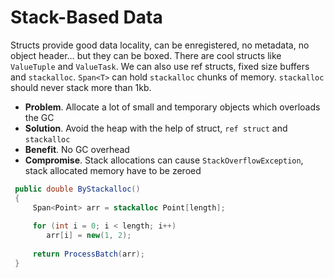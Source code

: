 # Stack-Based Data

Structs provide good data locality, can be enregistered, no metadata, no object header… but they can be boxed. There are cool structs like `ValueTuple` and `ValueTask`. We can also use ref structs, fixed size buffers and `stackalloc`. `Span<T>` can hold `stackalloc` chunks of memory. `stackalloc` should never stack more than 1kb.

-   **Problem**. Allocate a lot of small and temporary objects which overloads the GC
-   **Solution**. Avoid the heap with the help of struct, `ref struct` and `stackalloc`
-   **Benefit**. No GC overhead
-   **Compromise**. Stack allocations can cause `StackOverflowException`, stack allocated memory have to be zeroed
    
```cs
 public double ByStackalloc()
 {
	 Span<Point> arr = stackalloc Point[length];
	
	 for (int i = 0; i < length; i++)
	 	arr[i] = new(1, 2);
								
	 return ProcessBatch(arr);
 }
```